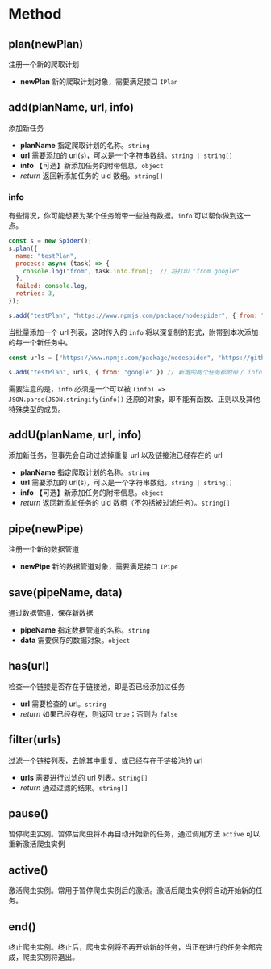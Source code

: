 # Method

## plan(newPlan)

注册一个新的爬取计划

- **newPlan** 新的爬取计划对象，需要满足接口 `IPlan`

## add(planName, url, info)

添加新任务

- **planName** 指定爬取计划的名称。`string`
- **url** 需要添加的 url(s)，可以是一个字符串数组。`string | string[]`
- **info**  【可选】新添加任务的附带信息。`object`
- *return*  返回新添加任务的 uid 数组。`string[]`

### info

有些情况，你可能想要为某个任务附带一些独有数据。`info` 可以帮你做到这一点。

```javascript
const s = new Spider();
s.plan({
  name: "testPlan",
  process: async (task) => {
    console.log("from", task.info.from);  // 将打印 "from google"
  },
  failed: console.log,
  retries: 3,
});

s.add("testPlan", "https://www.npmjs.com/package/nodespider", { from: "google" })
```

当批量添加一个 url 列表，这时传入的 `info` 将以深复制的形式，附带到本次添加的每一个新任务中。

```javascript
const urls = ["https://www.npmjs.com/package/nodespider", "https://github.com/Bin-Huang/NodeSpider"]

s.add("testPlan", urls, { from: "google" }) // 新增的两个任务都附带了 info 的深度拷贝
```

需要注意的是，`info` 必须是一个可以被 `(info) => JSON.parse(JSON.stringify(info))` 还原的对象，即不能有函数、正则以及其他特殊类型的成员。 

## addU(planName, url, info)

添加新任务，但事先会自动过滤掉重复 url 以及链接池已经存在的 url

- **planName** 指定爬取计划的名称。`string`
- **url** 需要添加的 url(s)，可以是一个字符串数组。`string | string[]`
- **info**  【可选】新添加任务的附带信息。`object`
- *return*  返回新添加任务的 uid 数组（不包括被过滤任务）。`string[]`

## pipe(newPipe)

注册一个新的数据管道

- **newPipe** 新的数据管道对象，需要满足接口 `IPipe`

## save(pipeName, data)

通过数据管道，保存新数据

- **pipeName**  指定数据管道的名称。`string`
- **data**  需要保存的数据对象。`object`

## has(url)

检查一个链接是否存在于链接池，即是否已经添加过任务

- **url** 需要检查的 url。`string`
- *return*  如果已经存在，则返回 `true`；否则为 `false`

## filter(urls)

过滤一个链接列表，去除其中重复、或已经存在于链接池的 url

- **urls** 需要进行过滤的 url 列表。`string[]`
- *return*  通过过滤的结果。`string[]`

## pause()

暂停爬虫实例。暂停后爬虫将不再自动开始新的任务，通过调用方法 `active` 可以重新激活爬虫实例

## active()

激活爬虫实例。常用于暂停爬虫实例后的激活。激活后爬虫实例将自动开始新的任务。

## end()

终止爬虫实例。终止后，爬虫实例将不再开始新的任务，当正在进行的任务全部完成，爬虫实例将退出。